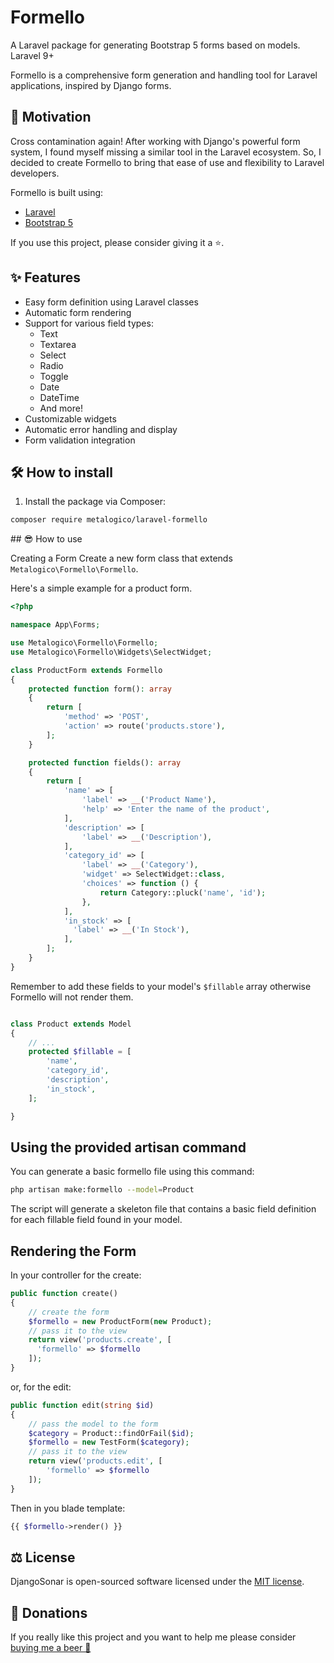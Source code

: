 # Formello

A Laravel package for generating Bootstrap 5 forms based on models. Laravel 9+

Formello is a comprehensive form generation and handling tool for Laravel applications, inspired by Django forms.

## 🎉 Motivation

Cross contamination again! After working with Django's powerful form system, I found myself missing a similar tool in the Laravel ecosystem. So, I decided to create Formello to bring that ease of use and flexibility to Laravel developers.

Formello is built using:
- [Laravel](https://laravel.com/)
- [Bootstrap 5](https://getbootstrap.com/)

If you use this project, please consider giving it a ⭐.

## ✨ Features

- Easy form definition using Laravel classes
- Automatic form rendering
- Support for various field types:
  - Text
  - Textarea
  - Select
  - Radio
  - Toggle
  - Date
  - DateTime
  - And more!
- Customizable widgets
- Automatic error handling and display
- Form validation integration

## 🛠️ How to install 

1. Install the package via Composer:

```bash
composer require metalogico/laravel-formello
```

## 😎 How to use

Creating a Form
Create a new form class that extends `Metalogico\Formello\Formello`.

Here's a simple example for a product form.

```php
<?php

namespace App\Forms;

use Metalogico\Formello\Formello;
use Metalogico\Formello\Widgets\SelectWidget;

class ProductForm extends Formello
{
    protected function form(): array
    {
        return [
            'method' => 'POST',
            'action' => route('products.store'),
        ];
    }

    protected function fields(): array
    {
        return [
            'name' => [
                'label' => __('Product Name'),
                'help' => 'Enter the name of the product',
            ],
            'description' => [
                'label' => __('Description'),
            ],
            'category_id' => [
                'label' => __('Category'),
                'widget' => SelectWidget::class,
                'choices' => function () {
                    return Category::pluck('name', 'id');
                },
            ],
            'in_stock' => [
              'label' => __('In Stock'),
            ],
        ];
    }
}
```

Remember to add these fields to your model's `$fillable` array otherwise Formello will not render them.

```php

class Product extends Model
{
    // ...
    protected $fillable = [
        'name',
        'category_id',
        'description',
        'in_stock',
    ];

}
```

## Using the provided artisan command

You can generate a basic formello file using this command:

```bash
php artisan make:formello --model=Product
```

The script will generate a skeleton file that contains a basic field definition 
for each fillable field found in your model.


## Rendering the Form

In your controller for the create:

```php
public function create()
{
    // create the form
    $formello = new ProductForm(new Product);
    // pass it to the view
    return view('products.create', [
      'formello' => $formello
    ]);
}
```

or, for the edit:

```php
public function edit(string $id)
{
    // pass the model to the form
    $category = Product::findOrFail($id);
    $formello = new TestForm($category);
    // pass it to the view
    return view('products.edit', [
        'formello' => $formello
    ]);
}
```

Then in you blade template:

```php
{{ $formello->render() }}
```


## ⚖️ License

DjangoSonar is open-sourced software licensed under the [MIT license](LICENSE.md).


## 🍺 Donations
If you really like this project and you want to help me please consider [buying me a beer 🍺](https://www.buymeacoffee.com/metalogico
) 